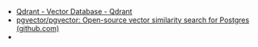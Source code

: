 - [Qdrant - Vector Database - Qdrant](https://qdrant.tech/)
- [pgvector/pgvector: Open-source vector similarity search for Postgres (github.com)](https://github.com/pgvector/pgvector)
- 